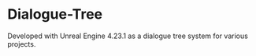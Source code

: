 # Dialogue-Tree

Developed with Unreal Engine 4.23.1 as a dialogue tree system for various projects.
